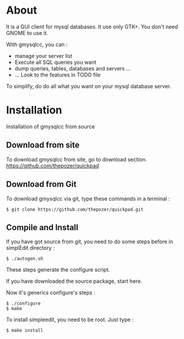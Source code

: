 # About

It is a GUI client for mysql databases. It use only GTK+.
You don't need GNOME to use it.

With gmysqlcc, you can :

 * manage your server list
 * Execute all SQL queries you want
 * dump queries, tables, databases and servers ...
 * ... Look to the features in TODO file

To simplify, do do all what you want on your mysql database server.

# Installation

Installation of gmysqlcc from source

## Download from site

To download gmysqlcc from site, go to download section.
https://github.com/thepozer/quickpad

## Download from Git

To download gmysqlcc via git, type these commands in a terminal :

    $ git clone https://github.com/thepozer/quickpad.git

## Compile and Install 

If you have got source from git, you need to do some steps before in simplEdit directory :

    $ ./autogen.sh

These steps generate the configure script.

If you have downloaded the source package, start here.

Now it's generics configure's steps :

    $ ./configure
    $ make

To install simpleedit, you need to be root. Just type : 

    $ make install



